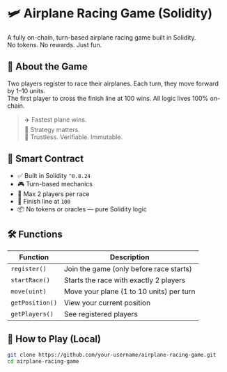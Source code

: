 # 🛩️ Airplane Racing Game (Solidity)

A fully on-chain, turn-based airplane racing game built in Solidity.  
No tokens. No rewards. Just fun.

## 🚀 About the Game

Two players register to race their airplanes. Each turn, they move forward by 1–10 units.  
The first player to cross the finish line at 100 wins. All logic lives 100% on-chain.

> ✈️ Fastest plane wins.  
> 🧠 Strategy matters.  
> 🔐 Trustless. Verifiable. Immutable.

## 🧱 Smart Contract

- ✅ Built in Solidity `^0.8.24` 
- 🎮 Turn-based mechanics
- 👥 Max 2 players per race
- 🎯 Finish line at `100`
- 📦 No tokens or oracles — pure Solidity logic

## 🛠️ Functions

| Function          | Description                                      |
|-------------------|--------------------------------------------------|
| `register()`      | Join the game (only before race starts)         |
| `startRace()`     | Starts the race with exactly 2 players          |
| `move(uint)`      | Move your plane (1 to 10 units) per turn        |
| `getPosition()`   | View your current position                      |
| `getPlayers()`    | See registered players                          |

## 🧪 How to Play (Local)

```bash
git clone https://github.com/your-username/airplane-racing-game.git
cd airplane-racing-game
